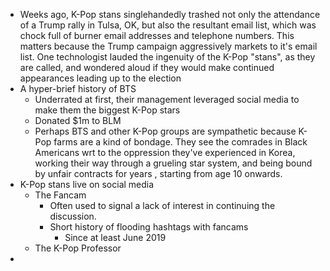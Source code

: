 - Weeks ago, K-Pop stans singlehandedly trashed not only the attendance of a Trump rally in Tulsa, OK, but also the resultant email list, which was chock full of burner email addresses and telephone numbers. This matters because the Trump campaign aggressively markets to it's email list. One technologist lauded the ingenuity of the K-Pop "stans", as they are called, and wondered aloud if they would make continued appearances leading up to the election
- A hyper-brief history of BTS
    - Underrated at first, their management leveraged social media to make them the biggest K-Pop stars
    - Donated $1m to BLM
    - Perhaps BTS and other K-Pop groups are sympathetic because K-Pop farms are a kind of bondage. They see the comrades in Black Americans wrt to the oppression they've experienced in Korea, working their way through a grueling star system, and being bound by unfair contracts for years , starting from age 10 onwards.
- K-Pop stans live on social media
    - The Fancam
        - Often used to signal a lack of interest in continuing the discussion.
        - Short history of flooding hashtags with fancams
            - Since at least June 2019
    - The K-Pop Professor
- 
